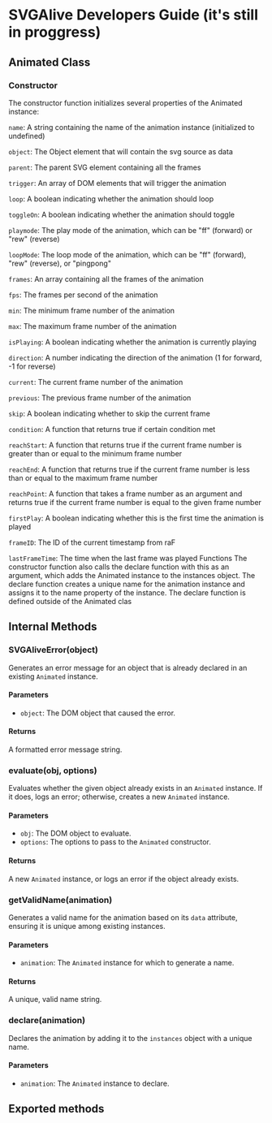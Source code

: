 
# SVGAlive Developers Guide (it's still in proggress)

## Animated Class

### Constructor

The constructor function initializes several properties of the Animated instance:

`name`: A string containing the name of the animation instance (initialized to undefined)

`object`: The Object element that will contain the svg source as data

`parent`: The parent SVG element containing all the frames

`trigger`: An array of DOM elements that will trigger the animation

`loop`: A boolean indicating whether the animation should loop

`toggleOn`: A boolean indicating whether the animation should toggle

`playmode`: The play mode of the animation, which can be "ff" (forward) or "rew" (reverse)

`loopMode`: The loop mode of the animation, which can be "ff" (forward), "rew" (reverse), or "pingpong"

`frames`: An array containing all the frames of the animation

`fps`: The frames per second of the animation

`min`: The minimum frame number of the animation

`max`: The maximum frame number of the animation

`isPlaying`: A boolean indicating whether the animation is currently playing

`direction`: A number indicating the direction of the animation (1 for forward, -1 for reverse)

`current`: The current frame number of the animation

`previous`: The previous frame number of the animation

`skip`: A boolean indicating whether to skip the current frame

`condition`: A function that returns true if certain condition met

`reachStart`: A function that returns true if the current frame number is greater than or equal to the minimum frame number

`reachEnd`: A function that returns true if the current frame number is less than or equal to the maximum frame number

`reachPoint`: A function that takes a frame number as an argument and returns true if the current frame number is equal to the given frame number

`firstPlay`: A boolean indicating whether this is the first time the animation is played

`frameID`: The ID of the current timestamp from raF

`lastFrameTime`: The time when the last frame was played
Functions
The constructor function also calls the declare function with this as an argument, which adds the Animated instance to the instances object. The declare function creates a unique name for the animation instance and assigns it to the name property of the instance. The declare function is defined outside of the Animated clas

## Internal Methods

### SVGAliveError(object)

Generates an error message for an object that is already declared in an existing `Animated` instance.

#### Parameters

- `object`: The DOM object that caused the error.

#### Returns

A formatted error message string.

### evaluate(obj, options)

Evaluates whether the given object already exists in an `Animated` instance. If it does, logs an error; otherwise, creates a new `Animated` instance.

#### Parameters

- `obj`: The DOM object to evaluate.
- `options`: The options to pass to the `Animated` constructor.

#### Returns

A new `Animated` instance, or logs an error if the object already exists.

### getValidName(animation)

Generates a valid name for the animation based on its `data` attribute, ensuring it is unique among existing instances.

#### Parameters

- `animation`: The `Animated` instance for which to generate a name.

#### Returns

A unique, valid name string.

### declare(animation)

Declares the animation by adding it to the `instances` object with a unique name.

#### Parameters

- `animation`: The `Animated` instance to declare.

## Exported methods
